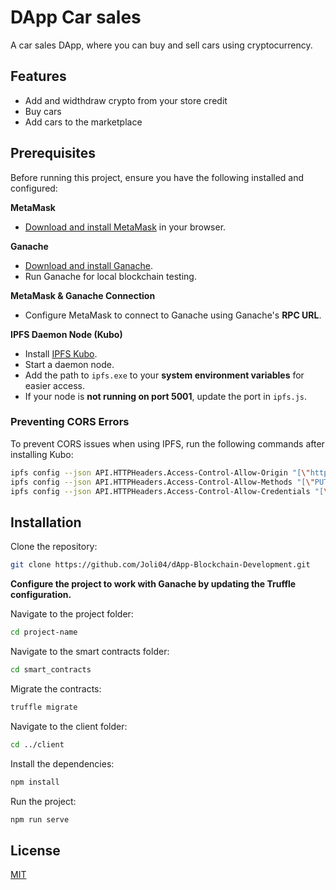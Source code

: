 # DApp Car sales

A car sales DApp, where you can buy and sell cars using cryptocurrency.

## Features

- Add and widthdraw crypto from your store credit
- Buy cars
- Add cars to the marketplace

## Prerequisites

Before running this project, ensure you have the following installed and configured:

**MetaMask**  
   - [Download and install MetaMask](https://metamask.io) in your browser.  

**Ganache**  
   - [Download and install Ganache](https://trufflesuite.com/ganache/).  
   - Run Ganache for local blockchain testing.  

**MetaMask & Ganache Connection**  
   - Configure MetaMask to connect to Ganache using Ganache's **RPC URL**.

**IPFS Daemon Node (Kubo)**  
   - Install [IPFS Kubo](https://docs.ipfs.tech/install/command-line/#install-official-binary-distributions).  
   - Start a daemon node.  
   - Add the path to `ipfs.exe` to your **system environment variables** for easier access.  
   - If your node is **not running on port 5001**, update the port in `ipfs.js`.  

### Preventing CORS Errors

To prevent CORS issues when using IPFS, run the following commands after installing Kubo:

```bash
ipfs config --json API.HTTPHeaders.Access-Control-Allow-Origin "[\"http://localhost:8080\"]"
ipfs config --json API.HTTPHeaders.Access-Control-Allow-Methods "[\"PUT\", \"POST\", \"GET\"]"
ipfs config --json API.HTTPHeaders.Access-Control-Allow-Credentials "[\"true\"]"
```

## Installation

Clone the repository:

```bash
git clone https://github.com/Joli04/dApp-Blockchain-Development.git
```
**Configure the project to work with Ganache by updating the Truffle configuration.**

Navigate to the project folder:
```bash
cd project-name
```
Navigate to the smart contracts folder:
```bash
cd smart_contracts
```
Migrate the contracts:
```bash
truffle migrate
```
Navigate to the client folder:
```bash
cd ../client
```
Install the dependencies:
```bash
npm install
```
Run the project:
```bash
npm run serve
```
## License

[MIT](https://choosealicense.com/licenses/mit/)
